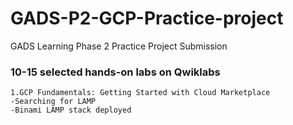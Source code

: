 # GADS-P2-GCP-Practice-project
GADS Learning Phase 2 Practice Project Submission

### 10-15 selected hands-on labs on Qwiklabs

    1.GCP Fundamentals: Getting Started with Cloud Marketplace
    -Searching for LAMP
    -Binami LAMP stack deployed
